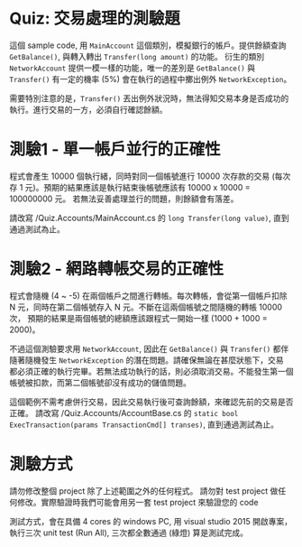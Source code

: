 # Quiz: 交易處理的測驗題

這個 sample code, 用 ```MainAccount``` 這個類別，模擬銀行的帳戶。提供餘額查詢 ```GetBalance()```, 與轉入轉出 ```Transfer(long amount)``` 的功能。
衍生的類別 ```NetworkAccount``` 提供一模一樣的功能，唯一的差別是 ```GetBalance()``` 與 ```Transfer()``` 有一定的機率 (5%) 會在執行的過程中擲出例外
```NetworkException```。

需要特別注意的是，```Transfer()``` 丟出例外狀況時，無法得知交易本身是否成功的執行。進行交易的一方，必須自行確認餘額。


# 測驗1 - 單一帳戶並行的正確性

程式會產生 10000 個執行緒，同時對同一個帳號進行 10000 次存款的交易 (每次存 1 元)。預期的結果應該是執行結束後帳號應該有 10000 x 10000 = 100000000 元。
若無法妥善處理並行的問題，則餘額會有落差。

請改寫 /Quiz.Accounts/MainAccount.cs 的 ```long Transfer(long value)```, 直到通過測試為止。

# 測驗2 - 網路轉帳交易的正確性

程式會隨機 (4 ~ -5) 在兩個帳戶之間進行轉帳。每次轉帳，會從第一個帳戶扣除 N 元，同時在第二個帳號存入 N 元。不斷在這兩個帳號之間隨機的轉帳 10000 次，
預期的結果是兩個帳號的總額應該跟程式一開始一樣 (1000 + 1000 = 2000)。

不過這個測驗要求用 ```NetworkAccount```, 因此在 ```GetBalance()``` 與 ```Transfer()``` 都伴隨著隨機發生 ```NetworkException``` 的潛在問題。請確保無論在甚麼狀態下，交易
都必須正確的執行完畢。若無法成功執行的話，則必須取消交易。不能發生第一個帳號被扣款，而第二個帳號卻沒有成功的儲值問題。

這個範例不需考慮併行交易，因此交易執行後可查詢餘額，來確認先前的交易是否正確。
請改寫 /Quiz.Accounts/AccountBase.cs 的 ```static bool ExecTransaction(params TransactionCmd[] transes)```, 直到通過測試為止。


# 測驗方式

請勿修改整個 project 除了上述範圍之外的任何程式。
請勿對 test project 做任何修改。實際驗證時我們可能會用另一套 test project 來驗證您的 code

測試方式，會在具備 4 cores 的 windows PC, 用 visual studio 2015 開啟專案，執行三次 unit test (Run All), 三次都全數通過 (綠燈) 算是測試完成。
